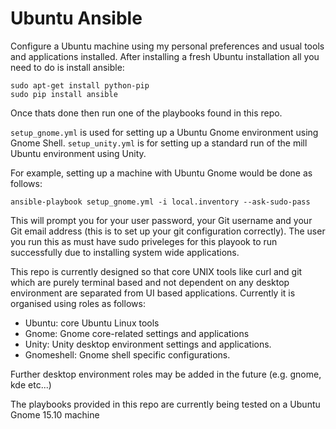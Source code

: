 # Ubuntu Ansible

Configure a Ubuntu machine using my personal preferences and usual tools and applications installed.
After installing a fresh Ubuntu installation all you need to do is install ansible:

    sudo apt-get install python-pip
    sudo pip install ansible

Once thats done then run one of the playbooks found in this repo.

`setup_gnome.yml` is used for setting up a Ubuntu Gnome environment using Gnome Shell.
`setup_unity.yml` is for setting up a standard run of the mill Ubuntu environment using Unity.

For example, setting up a machine with Ubuntu Gnome would be done as follows:

    ansible-playbook setup_gnome.yml -i local.inventory --ask-sudo-pass

This will prompt you for your user password, your Git username and your Git email address (this is to set up your git configuration correctly). The user you run this as must have sudo priveleges for this playook to run successfully due to installing system wide applications.

This repo is currently designed so that core UNIX tools like curl and git which are purely terminal based and not dependent on any desktop environment are separated from UI based applications. Currently it is organised using roles as follows:

  * Ubuntu: core Ubuntu Linux tools
  * Gnome: Gnome core-related settings and applications
  * Unity: Unity desktop environment settings and applications.
  * Gnomeshell: Gnome shell specific configurations.

Further desktop environment roles may be added in the future (e.g. gnome, kde etc...)

The playbooks provided in this repo are currently being tested on a Ubuntu Gnome 15.10 machine
